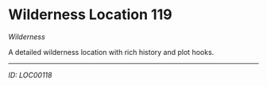 # Wilderness Location 119

*Wilderness*

A detailed wilderness location with rich history and plot hooks.

---
*ID: LOC00118*
